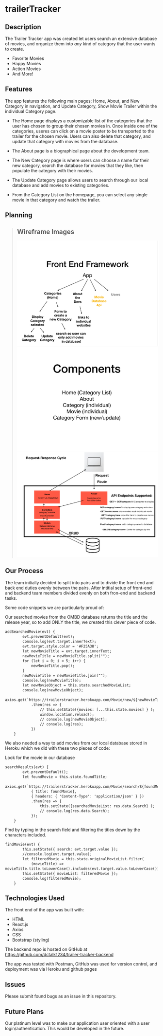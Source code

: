# trailerTracker


## Description

The Trailer Tracker app was created let users search an extensive database of movies, and organize them into *any* kind of category that the user wants to create.
- Favorite Movies
- Happy Movies
- Action Movies
- And More!

## Features

The app features the following main pages; Home, About, and New Category in navigation, and Update Category, Show Movie Trailer within the individual Category page.

- The Home page displays a customizable list of the categories that the user has chosen to group their chosen movies in. Once inside one of the categories, useres can click on a movie poster to be transported to the trailer for the chosen movie. Users can also delete that category, and update that category with movies from the database.

- The About page is a biographical page about the development team.

- The New Category page is where users can choose a name for their new category, search the database for movies that they like, then populate the category with their movies.

- The Update Category page allows users to search through our local database and add movies to existing categories.

- From the Category List on the homepage, you can select any single movie in that category and watch the trailer.

## Planning

> ## Wireframe Images
>
> ![](./public/Images/FrontEnd-Framework.png) 
> ![](./public/Images/FrontEnd-Components.png)
> ![](./public/Images/BackEnd.png)


## Our Process
The team initially decided to split into pairs and to divide the front end and back end duties evenly between the pairs.
After intitial setup of front-end and backend team members divided evenly on both fron-end and backend tasks. 

Some code snippets we are particularly proud of:

Our searched movies from the OMBD database returns the title and the release year, so to add ONLY the title, we created this clever piece of code.
```
addSearchedMovie(evt) {
        evt.preventDefault(evt);
        console.log(evt.target.innerText);
        evt.target.style.color = '#F25A38';
        let newMovieTitle = evt.target.innerText;
        newMovieTitle = newMovieTitle.split("");
        for (let i = 0; i < 5; i++) {
            newMovieTitle.pop();
        }
        newMovieTitle = newMovieTitle.join("");
        console.log(newMovieTitle);
        let newMovieObject = this.state.searchedMovieList;
        console.log(newMovieObject);
        axios.get(`https://trailerstracker.herokuapp.com/Movie/new/${newMovieTitle}`)
            .then(res => {
                // this.setState({movies: [...this.state.movies] } );
                window.location.reload();
                // console.log(newMovieObject);
                // console.log(res);
            })
    }
```
We also needed a way to add movies from our local database stored in Heroku which we did with these two pieces of code:

Look for the movie in our database
```
searchResults(evt) {
        evt.preventDefault();
        let foundMovie = this.state.foundTitle;
        axios.get(`https://trailerstracker.herokuapp.com/Movie/search/${foundMovie}`,
            { title: foundMovie},
            { headers: { 'Content-Type': 'application/json' } })
            .then(res => {
                this.setState({searchedMovieList: res.data.Search} );
                // console.log(res.data.Search);
            });
    }
```

Find by typing in the search field and filtering the titles down by the characters included.
```
findMovie(evt) {
        this.setState({ search: evt.target.value });
        //console.log(evt.target.value);
        let filteredMovie = this.state.originalMovieList.filter(
            (movieTitle) => movieTitle.title.toLowerCase().includes(evt.target.value.toLowerCase()));
        this.setState({ movieList: filteredMovie });
        console.log(filteredMovie);
    }
```

## Technologies Used

The front end of the app was built with:

- HTML
- React.js
- Axios
- CSS
- Bootstrap (styling)

The backend repo is hosted on GitHub at https://github.com/dctalk1234/trailer-tracker-backend

The app was tested with Postman, GitHub was used for version control, and deployment was via Heroku and github pages

## Issues

Please submit found bugs as an issue in this repository.

## Future Plans

Our platinum level was to make our application user oriented with a user login/authentication. This would be developed in the future.
